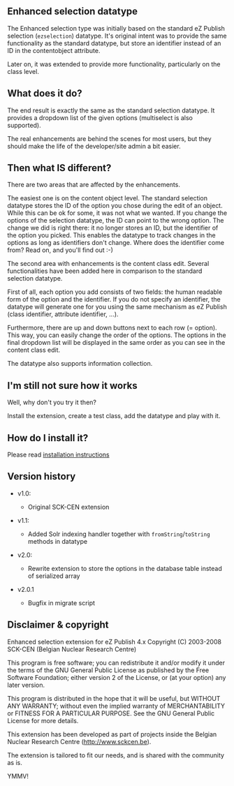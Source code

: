Enhanced selection datatype
---------------------------

The Enhanced selection type was initially based on the standard eZ Publish
selection (`ezselection`) datatype. It's original intent was to provide the
same functionality as the standard datatype, but store an identifier instead
of an ID in the contentobject attribute.

Later on, it was extended to provide more functionality, particularly on the
class level.

## What does it do?

The end result is exactly the same as the standard selection datatype. It
provides a dropdown list of the given options (multiselect is also supported).

The real enhancements are behind the scenes for most users, but they should make
the life of the developer/site admin a bit easier.


## Then what IS different?

There are two areas that are affected by the enhancements.

The easiest one is on the content object level. The standard selection datatype
stores the ID of the option you chose during the edit of an object. While this can
be ok for some, it was not what we wanted. If you change the options of the selection
datatype, the ID can point to the wrong option. The change we did is right there: it
no longer stores an ID, but the identifier of the option you picked. This enables the
datatype to track changes in the options as long as identifiers don't change. Where
does the identifier come from? Read on, and you'll find out :-)

The second area with enhancements is the content class edit. Several functionalities have been
added here in comparison to the standard selection datatype.

First of all, each option you add consists of two fields: the human readable form of
the option and the identifier. If you do not specify an identifier, the datatype will
generate one for you using the same mechanism as eZ Publish (class identifier, attribute
identifier, ...).

Furthermore, there are up and down buttons next to each row (= option). This way, you can
easily change the order of the options. The options in the final dropdown list will be 
displayed in the same order as you can see in the content class edit.

The datatype also supports information collection.

## I'm still not sure how it works

Well, why don't you try it then?

Install the extension, create a test class, add the datatype and play with it.

## How do I install it?

Please read [installation instructions](INSTALL.md)

## Version history

* v1.0:
    - Original SCK-CEN extension

* v1.1:
    - Added Solr indexing handler together with `fromString`/`toString` methods in datatype

* v2.0:
    - Rewrite extension to store the options in the database table instead of serialized array

* v2.0.1
    - Bugfix in migrate script

## Disclaimer & copyright

Enhanced selection extension for eZ Publish 4.x
Copyright (C) 2003-2008  SCK-CEN (Belgian Nuclear Research Centre)

This program is free software; you can redistribute it and/or modify
it under the terms of the GNU General Public License as published by
the Free Software Foundation; either version 2 of the License, or
(at your option) any later version.

This program is distributed in the hope that it will be useful,
but WITHOUT ANY WARRANTY; without even the implied warranty of
MERCHANTABILITY or FITNESS FOR A PARTICULAR PURPOSE.  See the
GNU General Public License for more details.

This extension has been developed as part of projects inside the
Belgian Nuclear Research Centre (http://www.sckcen.be).

The extension is tailored to fit our needs, and is shared with the community as is.

YMMV!
